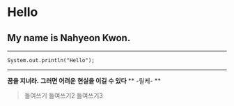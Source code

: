 # Hello

## My name is Nahyeon Kwon.

***
```
System.out.println("Hello");
```
***

**꿈을 지녀라.**
**그러면 어려운**
**현실을 이길 수 있다**
** -릴케- **

>들여쓰기
>들여쓰기2
>들여쓰기3
